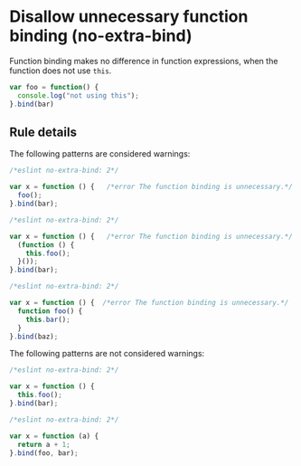 # Disallow unnecessary function binding (no-extra-bind)

Function binding makes no difference in function expressions,
when the function does not use `this`.

```js
var foo = function() {
  console.log("not using this");
}.bind(bar)
```

## Rule details

The following patterns are considered warnings:

```js
/*eslint no-extra-bind: 2*/

var x = function () {   /*error The function binding is unnecessary.*/
  foo();
}.bind(bar);
```

```js
/*eslint no-extra-bind: 2*/

var x = function () {   /*error The function binding is unnecessary.*/
  (function () {
    this.foo();
  }());
}.bind(bar);
```

```js
/*eslint no-extra-bind: 2*/

var x = function () {  /*error The function binding is unnecessary.*/
  function foo() {
    this.bar();
  }
}.bind(baz);
```

The following patterns are not considered warnings:

```js
/*eslint no-extra-bind: 2*/

var x = function () {
  this.foo();
}.bind(bar);
```

```js
/*eslint no-extra-bind: 2*/

var x = function (a) {
  return a + 1;
}.bind(foo, bar);
```
